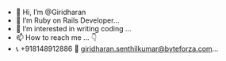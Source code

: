 - 👋 Hi, I’m @Giridharan
- 💎 I’m Ruby on Rails Developer...
- 👀 I’m interested in writing coding ...
- 📫 How to reach me ... 👇
- 📞 +918148912886 📩 giridharan.senthilkumar@byteforza.com...

<!---
Giridharan-ror/Giridharan-ror is a ✨ special ✨ repository because its `README.md` (this file) appears on your GitHub profile.
You can click the Preview link to take a look at your changes.
--->
